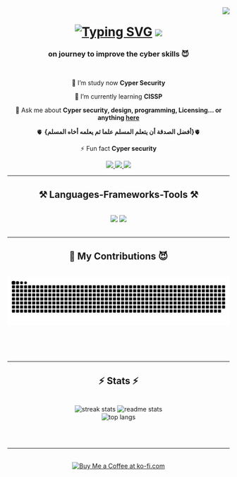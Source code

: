 <img align="right" src="[https://visitor-badge.laobi.icu/badge?page_id=salesp07.salesp07](https://avatars.githubusercontent.com/u/147310164?v=4)" />

<h1 align="center"><a 
                       href="https://git.io/typing-svg"><img src="https://readme-typing-svg.herokuapp.com?font=Fira+Code&pause=1000&color=F70909&random=false&width=435&lines=HiThere!%F0%9F%91%8B;I'm+Meorslan!" alt="Typing SVG" /></a>
    <img src="https://readme-typing-svg.herokuapp.com/?font=Righteous&size=35&center=true&vCenter=true&width=500&height=70&duration=4000&lines=Hi+There!+👋;+I'm+Meorslan!;" />
</h1>

<h3 align="center">on journey to improve the cyber skills 😈</h3>

<br/>

<div align="center">
 
 🔭 I’m study now **Cyper Security**
 
 🌱 I’m currently learning **CISSP**

💬 Ask me about **Cyper security, design, programming, Licensing... or anything [here](https://github.com/meorslan)**

🫀 **{أفضل الصدقة أن يتعلم المسلم علما ثم يعلمه أخاه المسلم}**🫀

⚡ Fun fact **Cyper security**

 </div>
 
<div align="center"> 
  <a href="protonmail:rslandark@proton.me">
    <img src="https://img.shields.io/badge/Gmail-333333?style=for-the-badge&logo=gmail&logoColor=red" />
  </a>
  <a href="https://linkedin.com/in/meorslan" target="_blank">
    <img src="https://img.shields.io/badge/LinkedIn-0077B5?style=for-the-badge&logo=linkedin&logoColor=white" target="_blank" />
  </a>
  <a href="https://meorslan.github.io" target="_blank">
     <img src="https://img.shields.io/badge/Portfolio-FF5722?style=for-the-badge&logo=todoist&logoColor=white" target="_blank" /> <!-- sqlite, safari, google-chrome are other good icon options -->
  </a>
</div>

 <hr/>
 
<h2 align="center">⚒️ Languages-Frameworks-Tools ⚒️</h2>
<br/>
<div align="center">
    <img src="https://skillicons.dev/icons?i=react,bootstrap,mui,html,css,vscode,github,figma,tailwind,git,r" />
    <img src="https://skillicons.dev/icons?i=nodejs,python,nmap,typescript,express,firebase,linux,c,java,nextjs,mysql,kali" /><br>
</div>

<br/>
<hr/>

<div align="center">
  <h2>👿 My Contributions 😈</h2>
  <br>
  <img alt="snake eating my contributions" src="https://raw.githubusercontent.com/salesp07/salesp07/output/github-contribution-grid-snake.svg" />
  
  <br/><br/><br/>
</div>

<hr/>

<h2 align="center">⚡ Stats ⚡</h2>
<br>
<div align=center>
  <img width=390 src="https://github-readme-streak-stats-salesp07.vercel.app/?user=salesp07&count_private=true&theme=react&border_radius=10" alt="streak stats"/>
  <img width=390 src="https://github-readme-stats-salesp07.vercel.app/api?username=salesp07&count_private=true&show_icons=true&theme=react&rank_icon=github&border_radius=10" alt="readme stats" />
  <br/>
  <img width=325 align="center" src="https://github-readme-stats-salesp07.vercel.app/api/top-langs/?username=salesp07&hide=HTML&langs_count=8&layout=compact&theme=react&border_radius=10&size_weight=0.5&count_weight=0.5&exclude_repo=github-readme-stats" alt="top langs" />
</div>

<br/><br/>

<hr/>

<br/>

<div align="center">
<a href='https://ko-fi.com/V7V4RAK9C' target='_blank'><img height='64' style='border:0px;height:64px;' src='https://storage.ko-fi.com/cdn/kofi1.png?v=3' border='0' alt='Buy Me a Coffee at ko-fi.com' /></a>
</div>

<br/>
